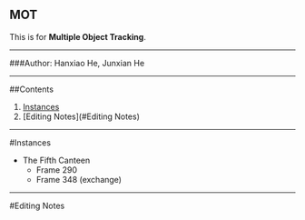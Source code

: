 MOT
-------------
This is for **Multiple Object Tracking**.

******
###Author: Hanxiao He, Junxian He

----------
##Contents
1. [Instances](#Instances)  
2. [Editing Notes](#Editing Notes)

*********
#Instances
* The Fifth Canteen
    * Frame 290 
    * Frame 348 (exchange)

**********
#Editing Notes

